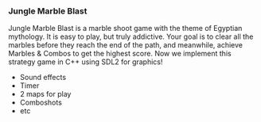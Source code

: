 ### Jungle Marble Blast
Jungle Marble Blast is a marble shoot game with the theme of Egyptian mythology. It is easy to play, but truly addictive. Your goal is to clear all the marbles before they reach the end of the path, and meanwhile, achieve Marbles &amp; Combos to get the highest score. Now we implement this strategy game in C++ using SDL2 for graphics!
- Sound effects
- Timer
- 2 maps for play
- Comboshots
- etc
